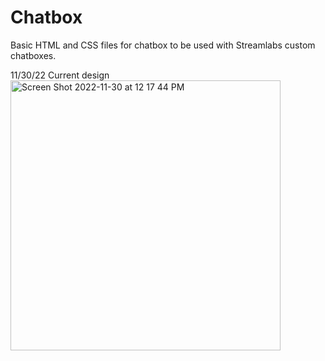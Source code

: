 # Chatbox
Basic HTML and CSS files for chatbox to be used with Streamlabs custom chatboxes.

11/30/22
Current design
<img width="432" alt="Screen Shot 2022-11-30 at 12 17 44 PM" src="https://user-images.githubusercontent.com/119487283/204899714-6b05c13e-dde5-400f-ad64-0cb22a2e3a1c.png">
